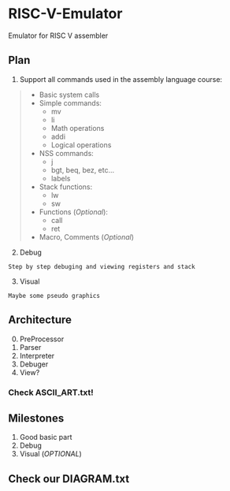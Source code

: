 # RISC-V-Emulator
Emulator for RISC V assembler

## Plan
  1. Support all commands used in the assembly language course:

>* Basic system calls
>* Simple commands:
>	  * mv
 >   * li
 >   * Math operations
 >   * addi
 >   * Logical operations
 >  * NSS commands:
 >    * j
 >    * bgt, beq, bez, etc...
 >    * labels
 >  * Stack functions:
 >    * lw
 >    * sw
 >  * Functions (*Optional*):
 >    * call
 >    * ret
 >  * Macro, Comments (*Optional*)

  2. Debug

    Step by step debuging and viewing registers and stack

  3. Visual

    Maybe some pseudo graphics

## Architecture

  0. PreProcessor
  1. Parser 
  2. Interpreter 
  3. Debuger
  4. View?  

### Check ASCII_ART.txt!

## Milestones

  1. Good basic part
  2. Debug
  3. Visual (*OPTIONAL*)

## Check our DIAGRAM.txt
